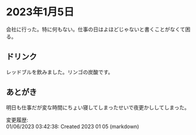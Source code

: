 # 2023年1月5日

会社に行った。特に何もない。仕事の日はよほどじゃないと書くことがなくて困る。

## ドリンク

レッドブルを飲みました。リンゴの炭酸です。

## あとがき

明日も仕事だが変な時間にちょい寝してしまったせいで夜更かししてしまった。

変更履歴:  
01/06/2023 03:42:38: Created 2023 01 05 (markdown)  
